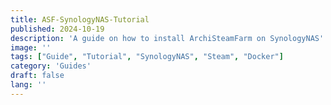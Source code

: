 ```yaml
---
title: ASF-SynologyNAS-Tutorial
published: 2024-10-19
description: 'A guide on how to install ArchiSteamFarm on SynologyNAS'
image: ''
tags: ["Guide", "Tutorial", "SynologyNAS", "Steam", "Docker"]
category: 'Guides'
draft: false
lang: ''
---
```

